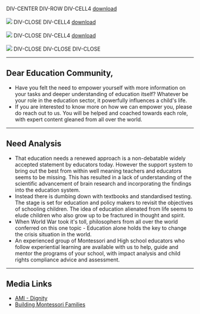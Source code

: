 DIV-CENTER
DIV-ROW
DIV-CELL4
[download](%cdn%vidya-montessori-trainer.jpgBTNSITE)<br /><br />
<img class="img-fluid" src="%cdn%vidya-montessori-trainer.jpg" />
DIV-CLOSE
DIV-CELL4
[download](%cdn%vidya-montessori-transitioning.jpgBTNSITE)<br /><br />
<img class="img-fluid" src="%cdn%vidya-montessori-transitioning.jpg" />
DIV-CLOSE
DIV-CELL4
[download](%cdn%vidya-school-leadership.jpgBTNSITE)<br /><br />
<img class="img-fluid" src="%cdn%vidya-school-leadership.jpg" />
DIV-CLOSE
DIV-CLOSE
DIV-CLOSE

<!--more-->

---

## Dear Education Community,

* Have you felt the need to empower yourself with more information on your tasks and deeper understanding of education itself? Whatever be your role in the education sector, it powerfully influences a child's life.
* If you are interested to know more on how we can empower you, please do reach out to us. You will be helped and coached towards each role, with expert content gleaned from all over the world.

---

## Need Analysis

* That education needs a renewed approach is a non-debatable widely accepted statement by educators today. However the support system to bring out the best from within well meaning teachers and educators seems to be missing. This has resulted in a lack of understanding of the scientific advancement of brain research and incorporating the findings into the education system.
* Instead there is dumbing down with textbooks and standardised testing. The stage is set for education and policy makers to revisit the objectives of schooling children. The idea of education alienated from life seems to elude children who also grow up to be fractured in thought and spirit.
* When World War took it's toll, philosophers from all over the world conferred on this one topic - Education alone holds the key to change the crisis situation in the world.
* An experienced group of Montessori and High school educators who follow experiential learning are available with us to help, guide and mentor the programs of your school, with impact analysis and child rights compliance advice and assessment.

---

## Media Links

* [AMI - Dignity](https://montessori-ami.org/news/every-child-deserves-be-treated-dignity)
* [Building Montessori Families](https://www.linkedin.com/pulse/building-montessori-families-vidya-shankar)
